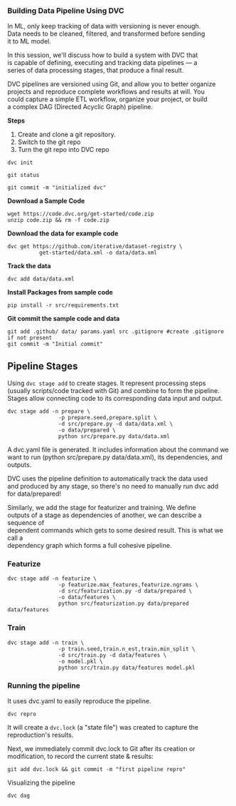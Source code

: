 ### Building Data Pipeline Using DVC

In ML, only keep tracking of data with versioning is never enough. \
Data needs to be cleaned, filtered, and transformed before sending \
it to ML model.

In this session, we'll discuss how to build a system with DVC that \
is capable of defining, executing and tracking data pipelines — a \
series of data processing stages, that produce a final result.

DVC pipelines are versioned using Git, and allow you to better organize \
projects and reproduce complete workflows and results at will. You \
could capture a simple ETL workflow, organize your project, or build \
a complex DAG (Directed Acyclic Graph) pipeline.

**Steps**

1. Create and clone a git repository.
2. Switch to the git repo
3. Turn the git repo into DVC repo

```
dvc init

git status

git commit -m "initialized dvc"
```

**Download a Sample Code**

```
wget https://code.dvc.org/get-started/code.zip
unzip code.zip && rm -f code.zip
```

**Download the data for example code**

```
dvc get https://github.com/iterative/dataset-registry \
          get-started/data.xml -o data/data.xml
```

**Track the data**

```
dvc add data/data.xml
```

**Install Packages from sample code**

```
pip install -r src/requirements.txt
```

**Git commit the sample code and data**

```
git add .github/ data/ params.yaml src .gitignore #create .gitignore if not present
git commit -m "Initial commit"
```

## Pipeline Stages

Using `dvc stage add` to create stages. It represent processing steps \
(usually scripts/code tracked with Git) and combine to form the pipeline. \
Stages allow connecting code to its corresponding data input and output.

```
dvc stage add -n prepare \
                -p prepare.seed,prepare.split \
                -d src/prepare.py -d data/data.xml \
                -o data/prepared \
                python src/prepare.py data/data.xml
```

A dvc.yaml file is generated. It includes information about the command we \
want to run (python src/prepare.py data/data.xml), its dependencies, and outputs.

DVC uses the pipeline definition to automatically track the data used \
and produced by any stage, so there's no need to manually run dvc add \
for data/prepared!

Similarly, we add the stage for featurizer and training. We define \
outputs of a stage as dependencies of another, we can describe a sequence of \
dependent commands which gets to some desired result. This is what we call a \
dependency graph which forms a full cohesive pipeline.

### Featurize

```
dvc stage add -n featurize \
                -p featurize.max_features,featurize.ngrams \
                -d src/featurization.py -d data/prepared \
                -o data/features \
                python src/featurization.py data/prepared data/features

```

### Train

```
dvc stage add -n train \
                -p train.seed,train.n_est,train.min_split \
                -d src/train.py -d data/features \
                -o model.pkl \
                python src/train.py data/features model.pkl
```

### Running the pipeline

It uses dvc.yaml to easily reproduce the pipeline.

```
dvc repro
```

It will create a `dvc.lock` (a "state file") was created to capture the reproduction's results.

Next, we immediately commit dvc.lock to Git after its creation or modification, to record the current state & results: 

```
git add dvc.lock && git commit -m "first pipeline repro"
```

Visualizing the pipeline

```
dvc dag
```